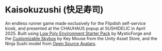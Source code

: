 # Kaisokuzushi (快足寿司)

An endless runner game made exclusively for the Flipdish self-service kiosk, and presented at the CHAUHAUS popup at SUSHIDELIC in April 2025. Built using [Low Poly Environment Starter Pack](https://assetstore.unity.com/packages/3d/environments/low-poly-environment-starter-pack-228606) by MysticForge and the [Customizable Skybox](https://assetstore.unity.com/packages/2d/textures-materials/sky/customizable-skybox-174576) by Key Mouse from the Unity Asset Store, and the Ninja Sushi model from [Open Source Avatars](https://www.opensourceavatars.com/en/gallery).
